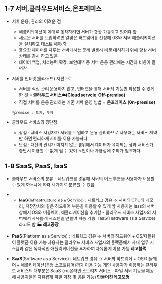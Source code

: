 ## **1-7** 서버,클라우드서비스,온프레미스

- 서버 운용, 관리의 어려운 점
    - 애플리케이션이 제대로 동작하려면 서버가 항상 가동되고 있어야 함
    - 새로운 서버를 도입하려면 알맞은 하드웨어를 선정해 OS와 서버 애플리케이션을 설치하고 테스트 해야 함
    - 중요한 데이터를 다루는 서버에서는 문제 발생시 바로 대처하기 위해 항상 서버상태를 감시 하고 있음
    - 데이터 백업, 처리능력 확장, 보안대책 등 서버 운용 관리에는 시간과 비용이 들어감
    
- 서버를 인터넷(클라우드) 저편으로
    - 서버를 직접 관리 운용하지 않고, 인터넷을 통해 서버의 기능만 이용할 수 있게 한 것 = **클라우드 서비스☁️(Cloud servcie, Off-premise)**
    - 직접 서버를 운용 관리하는 기존 서버 운영 방법 = **온프레미스 (On-premise)**
    
    `*premise : 토지, 부지`
    
- 클라우드 서비스의 장단점
    - 장점 : 서비스 사업자가 서버를 도입하고 운용 관리하므로 사용자는 서비스 계약만 하면 편리하게 서버를 이용 가능하다.
    - 단점 : 자신의 관리가 미치지 않는 범위에서 데이터가 유지되는 점과 서비스가 중단시 이용할 수 없게 될 수 있어 보안이나 가용성에 주의가 필요하다.

## **1-8** SaaS, PaaS, laaS

- 클라우드 서비스의 분류 - 네트워크를 경유해 서버의 어느 부분을 사용자가 이용할 수 있게 하느냐에 따라 세가지로 분류할  수 있음
- - **IaaS**(Infrastructure as a Service) : 네트워크 경유 →  서버의 CPU와 메모리, 저장장치와 같은 하드웨어 부분을 이용할 수 있게 함
                                                           사용자는  Iass의 서버 상에서 OS와 미들웨어, 애플리케이션을 추가함 - 클라우드 서비스 사업자의 서버에서 자유롭게 시스템을 만들어 이용 가능
                                                           HasS(Hardware as a Service)라고도 함  **🏭 레고공장**

- **PaaS**(Platform as a Service) : 네트워크 경유 → 서버의 하드웨어 + OS/미들웨어 플랫폼 이용 가능 
                                                    사용자는 클라우드 서비스 사업자의 플랫폼에서 사내 업무 시스템과 같은 독자적인 애플리케이션을 추가하여 자유롭게 이용 가능 **레고블럭**

- **SaaS**(Software as a Service) : 네트워크 경유 → 서버의 하드웨어 + OS/미들웨어 + 애플리케이션(특정 소프트웨어)까지 이용 가능
                                                    개인 사용자가 이용하는 클라우드 서비스의 대부분은 SaaS (ex.온라인 스토리지 서비스 - 파일 서버 기능을 제공해 사용자들은 자유롭게 파일 저장 및 공유 가능)  **만들어진 레고모형**
